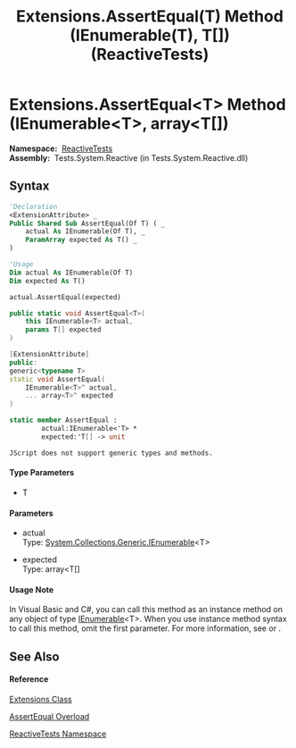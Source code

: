 ﻿---
title: Extensions.AssertEqual(T) Method (IEnumerable(T), T[]) (ReactiveTests)
TOCTitle: AssertEqual(T) Method (IEnumerable(T), T[])
ms:assetid: M:ReactiveTests.Extensions.AssertEqual``1(System.Collections.Generic.IEnumerable{``0},``0[])
ms:mtpsurl: https://msdn.microsoft.com/en-us/library/Hh315012(v=VS.103)
ms:contentKeyID: 36619432
ms.date: 06/28/2011
mtps_version: v=VS.103
dev_langs:
- vb
- csharp
- c++
- fsharp
- jscript
---

# Extensions.AssertEqual\<T\> Method (IEnumerable\<T\>, array\<T\[\])

**Namespace:**  [ReactiveTests](hh303221\(v=vs.103\).md)  
**Assembly:**  Tests.System.Reactive (in Tests.System.Reactive.dll)

## Syntax

``` vb
'Declaration
<ExtensionAttribute> _
Public Shared Sub AssertEqual(Of T) ( _
    actual As IEnumerable(Of T), _
    ParamArray expected As T() _
)
```

``` vb
'Usage
Dim actual As IEnumerable(Of T)
Dim expected As T()

actual.AssertEqual(expected)
```

``` csharp
public static void AssertEqual<T>(
    this IEnumerable<T> actual,
    params T[] expected
)
```

``` c++
[ExtensionAttribute]
public:
generic<typename T>
static void AssertEqual(
    IEnumerable<T>^ actual, 
    ... array<T>^ expected
)
```

``` fsharp
static member AssertEqual : 
        actual:IEnumerable<'T> * 
        expected:'T[] -> unit 
```

``` jscript
JScript does not support generic types and methods.
```

#### Type Parameters

  - T

#### Parameters

  - actual  
    Type: [System.Collections.Generic.IEnumerable](https://msdn.microsoft.com/en-us/library/9eekhta0)\<T\>  

<!-- end list -->

  - expected  
    Type: array\<T\[\]  

#### Usage Note

In Visual Basic and C\#, you can call this method as an instance method on any object of type [IEnumerable](https://msdn.microsoft.com/en-us/library/9eekhta0)\<T\>. When you use instance method syntax to call this method, omit the first parameter. For more information, see [](https://msdn.microsoft.com/en-us/library/Bb384936) or [](https://msdn.microsoft.com/en-us/library/Bb383977).

## See Also

#### Reference

[Extensions Class](hh288985\(v=vs.103\).md)

[AssertEqual Overload](hh315356\(v=vs.103\).md)

[ReactiveTests Namespace](hh303221\(v=vs.103\).md)

